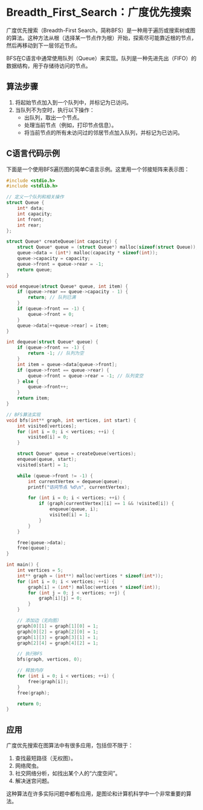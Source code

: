 # Breadth_First_Search：广度优先搜索

广度优先搜索（Breadth-First Search，简称BFS）是一种用于遍历或搜索树或图的算法。这种方法从根（选择某一节点作为根）开始，探索尽可能靠近根的节点，然后再移动到下一层邻近节点。

BFS在C语言中通常使用队列（Queue）来实现。队列是一种先进先出（FIFO）的数据结构，用于存储待访问的节点。

## 算法步骤

1. 将起始节点加入到一个队列中，并标记为已访问。
2. 当队列不为空时，执行以下操作：
    - 出队列，取出一个节点。
    - 处理当前节点（例如，打印节点信息）。
    - 将当前节点的所有未访问过的邻居节点加入队列，并标记为已访问。

## C语言代码示例

下面是一个使用BFS遍历图的简单C语言示例。这里用一个邻接矩阵来表示图：

```c
#include <stdio.h>
#include <stdlib.h>

// 定义一个队列和相关操作
struct Queue {
    int* data;
    int capacity;
    int front;
    int rear;
};

struct Queue* createQueue(int capacity) {
    struct Queue* queue = (struct Queue*) malloc(sizeof(struct Queue));
    queue->data = (int*) malloc(capacity * sizeof(int));
    queue->capacity = capacity;
    queue->front = queue->rear = -1;
    return queue;
}

void enqueue(struct Queue* queue, int item) {
    if (queue->rear == queue->capacity - 1) {
        return; // 队列已满
    }
    if (queue->front == -1) {
        queue->front = 0;
    }
    queue->data[++queue->rear] = item;
}

int dequeue(struct Queue* queue) {
    if (queue->front == -1) {
        return -1; // 队列为空
    }
    int item = queue->data[queue->front];
    if (queue->front == queue->rear) {
        queue->front = queue->rear = -1; // 队列变空
    } else {
        queue->front++;
    }
    return item;
}

// BFS算法实现
void bfs(int** graph, int vertices, int start) {
    int visited[vertices];
    for (int i = 0; i < vertices; ++i) {
        visited[i] = 0;
    }

    struct Queue* queue = createQueue(vertices);
    enqueue(queue, start);
    visited[start] = 1;

    while (queue->front != -1) {
        int currentVertex = dequeue(queue);
        printf("访问节点 %d\n", currentVertex);

        for (int i = 0; i < vertices; ++i) {
            if (graph[currentVertex][i] == 1 && !visited[i]) {
                enqueue(queue, i);
                visited[i] = 1;
            }
        }
    }

    free(queue->data);
    free(queue);
}

int main() {
    int vertices = 5;
    int** graph = (int**) malloc(vertices * sizeof(int*));
    for (int i = 0; i < vertices; ++i) {
        graph[i] = (int*) malloc(vertices * sizeof(int));
        for (int j = 0; j < vertices; ++j) {
            graph[i][j] = 0;
        }
    }

    // 添加边（无向图）
    graph[0][1] = graph[1][0] = 1;
    graph[0][2] = graph[2][0] = 1;
    graph[1][3] = graph[3][1] = 1;
    graph[2][4] = graph[4][2] = 1;

    // 执行BFS
    bfs(graph, vertices, 0);

    // 释放内存
    for (int i = 0; i < vertices; ++i) {
        free(graph[i]);
    }
    free(graph);

    return 0;
}
```

## 应用

广度优先搜索在图算法中有很多应用，包括但不限于：

1. 查找最短路径（无权图）。
2. 网络爬虫。
3. 社交网络分析，如找出某个人的“六度空间”。
4. 解决迷宫问题。

这种算法在许多实际问题中都有应用，是图论和计算机科学中一个非常重要的算法。
